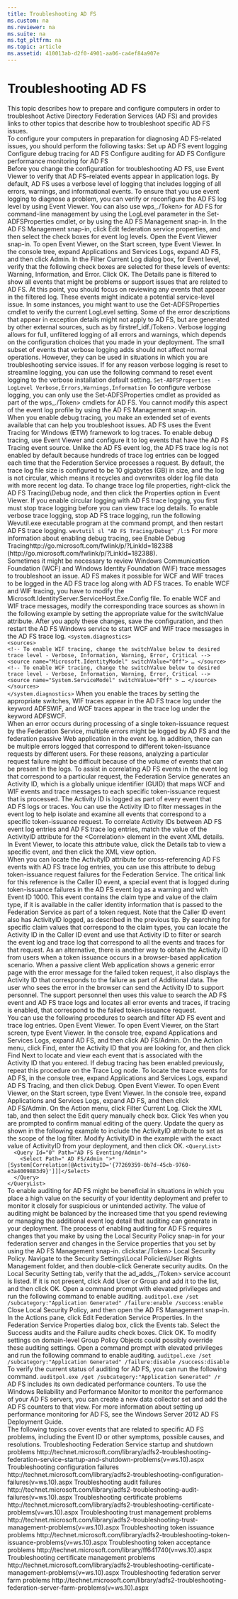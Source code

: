 ```yaml
---
title: Troubleshooting AD FS
ms.custom: na
ms.reviewer: na
ms.suite: na
ms.tgt_pltfrm: na
ms.topic: article
ms.assetid: 410013ab-d2f0-4901-aa06-ca4ef84a907e
---
```

# Troubleshooting AD FS
<?xml version="1.0" encoding="utf-8"?>
<developerConceptualDocument xmlns="http://ddue.schemas.microsoft.com/authoring/2003/5" xmlns:xlink="http://www.w3.org/1999/xlink" xmlns:xsi="http://www.w3.org/2001/XMLSchema-instance" xsi:schemaLocation="http://ddue.schemas.microsoft.com/authoring/2003/5 http://dduestorage.blob.core.windows.net/ddueschema/developer.xsd">
  <introduction>
    <para>This topic describes how to prepare and configure computers in order to troubleshoot Active Directory Federation Services (AD FS) and provides links to other topics that describe how to troubleshoot specific AD FS issues. </para>
  </introduction>
  <section>
    <title>Preparation tasks for diagnosing AD FS issues</title>
    <content>
      <para>To configure your computers in preparation for diagnosing AD FS-related issues, you should perform the following tasks:</para>
      <list class="bullet">
        <listItem>
          <para>
            <link xlink:href="410013ab-d2f0-4901-aa06-ca4ef84a907e#bkmk_SetupAdfsEventLogging">Set up AD FS event logging</link>
          </para>
        </listItem>
        <listItem>
          <para>
            <link xlink:href="410013ab-d2f0-4901-aa06-ca4ef84a907e#bkmk_ConfigureDebugTracing">Configure debug tracing for AD FS</link>
          </para>
        </listItem>
        <listItem>
          <para>
            <link xlink:href="410013ab-d2f0-4901-aa06-ca4ef84a907e#bkmk_ConfigureAuditing">Configure auditing for AD FS</link>
          </para>
        </listItem>
        <listItem>
          <para>
            <link xlink:href="410013ab-d2f0-4901-aa06-ca4ef84a907e#bkmk_ConfigurePerfMon">Configure performance monitoring for AD FS</link>
          </para>
        </listItem>
      </list>
    </content>
    <sections>
      <section address="bkmk_SetupAdfsEventLogging">
        <title>Set up AD FS event logging</title>
        <content>
          <para>Before you change the configuration for troubleshooting AD FS, use Event Viewer to verify that AD FS–related events appear in application logs. By default, AD FS uses a verbose level of logging that includes logging of all errors, warnings, and informational events. To ensure that you use event logging to diagnose a problem, you can verify or reconfigure the AD FS log level by using Event Viewer. You can also use <token>wps_./Token> for AD FS for command-line management  by using the <system>LogLevel</system> parameter in the <system>Set-ADFSProperties</system> cmdlet, or by using the AD FS Management snap-in. In the AD FS Management snap-in, click <ui>Edit federation service properties</ui>, and then select the check boxes for event log levels.</para>
          <procedure>
            <title>To filter for any AD FS-related events</title>
            <steps class="ordered">
              <step>
                <content>
                  <para>Open the Event Viewer snap-in.</para>
                  <para>To open Event Viewer, on the <ui>Start</ui> screen, type<?Comment SE(L: The token starts with a capital letter in &quot;on&quot; which does not work in the middle of a sentence. 2013-11-07T15:44:00Z  Id='59?><?CommentEnd Id='59'
    ?> <ui>Event Viewer</ui>.</para>
                </content>
              </step>
              <step>
                <content>
                  <para>In the console tree, expand <ui>Applications and Services Logs</ui>, expand <ui>AD FS</ui>, and then click <ui>Admin</ui>.</para>
                </content>
              </step>
              <step>
                <content>
                  <para>In the <ui>Filter Current Log</ui> dialog box, for <ui>Event level</ui>, verify that the following check boxes are selected for these levels of events: <ui>Warning</ui>, <ui>Information</ui>, and <ui>Error</ui>. Click <ui>OK</ui>.</para>
                  <para>
                    <?Comment SE(L: Suggestion: &quot;In the Details pane, you can set a filter that shows all events….&quot; 2013-11-08T16:07:00Z  Id='63?>The Details pane is filtered to show <?CommentEnd Id='63'
    ?>all events that might be problems or support issues that are related to AD FS.</para>
                </content>
              </step>
            </steps>
          </procedure>
          <para>At this point, you should focus on reviewing any events that appear in the filtered log. These events might indicate a potential service-level issue. In some instances, you might want to use the <system>Get-ADFSProperties</system> cmdlet to verify the current <system>LogLevel</system> setting. </para>
          <alert class="note">
            <para>Some of the error descriptions that appear in exception details might not apply to AD FS, but are generated by other external sources, such as by <token>firstref_idf./Token>. </para>
          </alert>
          <para>Verbose logging allows for full, unfiltered logging of all errors and warnings, which depends on the configuration choices that you made in your deployment. The small subset of events that verbose logging adds should not affect normal operations. However, they can be used in situations in which you are troubleshooting service issues. If for any reason verbose logging is reset to streamline logging, you can use the following command to reset event logging to the verbose installation default setting.</para>
          <code>Set-ADFSProperties  -LogLevel Verbose,Errors,Warnings,Information</code>
          <alert class="note">
            <para>To configure verbose logging, you can only use the <system>Set-ADFSProperties</system> cmdlet as provided as part of the <token>wps_./Token> cmdlets for AD FS. You cannot modify this aspect of the event log profile by using the AD FS Management snap-in.</para>
          </alert>
        </content>
      </section>
      <section address="bkmk_ConfigureDebugTracing">
        <title>Configure debug tracing for AD FS</title>
        <content>
          <para>When you enable debug tracing, you make an extended set of events available that can help you troubleshoot issues. AD FS uses the Event Tracing for Windows (ETW) framework to log traces.</para>
          <para>To enable debug tracing, use Event Viewer and configure it to log events that have the AD FS Tracing event source. Unlike the AD FS event log, the AD FS trace log is not enabled by default because hundreds of trace log entries can be logged each time that the Federation Service processes a request.</para>
          <para>By default, the trace log file size is configured to be 10 gigabytes (GB) in size, and the log is not circular, which means it recycles and overwrites older log file data with more recent log data. To change trace log file properties, right-click the <ui>AD FS Tracing\Debug</ui> node, and then click the <ui>Properties</ui> option in Event Viewer.</para>
          <alert class="note">
            <para>If you enable circular logging with AD FS trace logging, you first must stop trace logging before you can view trace log details.</para>
          </alert>
          <para>To enable verbose trace logging, stop AD FS trace logging, run the following Wevutil.exe executable program at the command prompt, and then restart AD FS trace logging.</para>
          <code>wevtutil sl "AD FS Tracing/Debug" /l:5</code>
          <para>For more information about enabling debug tracing, see <externalLink><linkText>Enable Debug Tracing</linkText><linkUri><?Comment SE(L: http://winedit:FWLinks:Change your URL from a 302 redirect (temporary) to a 301 redirect (permanent), by adding /p/ between “FWLink” and “?LinkID.” 2013-11-07T14:47:00Z  Id='142?>http://go.microsoft.com/fwlink/p/?LinkId=182388<?CommentEnd Id='142'
    ?></linkUri></externalLink> <?Comment SE(L: http://winedit: FWLinks: The new FWLink guidelines do not recommend using the URL after the linked document as a visible URL. Please follow your group's preference on this. 2013-11-07T14:47:00Z  Id='144?>(http://go.microsoft.com/fwlink/p/?LinkId=182388).<?CommentEnd Id='144'
    ?></para>
        </content>
        <sections>
          <section>
            <title>WCF and WIF trace messages</title>
            <content>
              <para>
                <?Comment SE(L: Are there specific reasons why it might be necessary, other than that WCF and WIF can be logged, such as a specific problem in Active Directory? If there are, please replace &quot;Sometimes&quot; with those specific times. 2013-11-07T16:31:00Z  Id='146?>Sometimes it might be necessary to review Windows Communication Foundation (WCF) and Windows Identity Foundation (WIF) trace messages to troubleshoot an issue. <?CommentEnd Id='146'
    ?>AD FS makes it possible for WCF and WIF traces to be logged in the AD FS trace log along with AD FS traces. To enable WCF and WIF tracing, you have to modify the <embeddedLabel>Microsoft.IdentityServer.ServiceHost.Exe.Config</embeddedLabel> file. To enable WCF and WIF trace messages, modify the corresponding trace sources as shown in the following example by setting the appropriate value for the <embeddedLabel>switchValue</embeddedLabel> attribute. After you apply these changes, save the configuration, and then restart the AD FS Windows service to start WCF and WIF trace messages in the AD FS trace log.</para>
              <code>&lt;system.diagnostics&gt;
&lt;sources&gt;
&lt;!-- To enable WIF tracing, change the switchValue below to <?Comment SE(L: &quot;desired&quot;:MSTP: do not use &quot;desired&quot;. Write around it: &quot;the following&quot;. 2013-11-08T15:46:00Z  Id='172?>desired<?CommentEnd Id='172'
    ?> trace level - Verbose, Information, Warning, Error, Critical --&gt;
<codeFeaturedElement>&lt;source name="Microsoft.IdentityModel" switchValue="Off"&gt;</codeFeaturedElement> … &lt;/source&gt;
&lt;!-- To enable WCF tracing, change the switchValue below to desired trace level - Verbose, Information, Warning, Error, Critical --&gt;
<codeFeaturedElement>&lt;source name="System.ServiceModel" switchValue="Off" &gt;</codeFeaturedElement> … &lt;/source&gt;
&lt;/sources&gt;
&lt;/system.diagnostics&gt;</code>
              <para>When you enable the traces by setting the appropriate switches, WIF traces appear in the AD FS trace log under the keyword <system>ADFSWIF</system>, and WCF traces appear in the trace log under the keyword <system>ADFSWCF</system>.</para>
            </content>
          </section>
          <section>
            <title>Correlating AD FS events and traces by using Activity ID and Caller ID</title>
            <content>
              <para>When an error occurs during processing of a single token-issuance request by the Federation Service, multiple errors might be logged by AD FS and the <?Comment SE(L: Please clarify &quot;federation passive&quot;.One explanation: WS-Federation Passive Requestor Profileis aWeb Servicesspecification - intended to work with theWS-Federationspecification - which defines how identity, authentication and authorization mechanisms work across trust realms. The specification deals specifically with how applications, such as web browsers, make requests using these mechanisms. In this context, the web-browser is known as a &quot;passive requestor.&quot; 2013-11-08T15:49:00Z  Id='180?>federation passive Web application <?CommentEnd Id='180'
    ?>in the event log. In addition, there can be multiple errors logged that correspond to different token-issuance requests by different users. For these reasons, analyzing a particular request failure might be difficult because of the volume of events that can be present in the logs.</para>
              <para>To assist in correlating AD FS events in the event log that correspond to a particular request, the Federation Service generates an Activity ID, which is a globally unique identifier (GUID) that maps WCF and WIF events and trace messages to each specific token-issuance request that is processed. The Activity ID is logged as part of every event that AD FS logs or traces. You can use the Activity ID to filter messages in the event log to help isolate and examine all events that correspond to a specific token-issuance request. </para>
              <alert class="tip">
                <para>To correlate Activity IDs between AD FS event log entries and AD FS trace log entries, match the value of the <embeddedLabel>ActivityID</embeddedLabel> attribute for the <system>&lt;Correlation&gt;</system> element in the event XML details. In Event Viewer, to locate this attribute value, click the <ui>Details</ui> tab to view a specific event, and then click the <ui>XML view</ui> option.</para>
              </alert>
            </content>
          </section>
          <section>
            <title>Debugging token issuance request failures using the Caller ID event</title>
            <content>
              <para>When you can locate the <embeddedLabel>ActivityID</embeddedLabel> attribute for cross-referencing AD FS events with AD FS trace log entries, you can use this attribute to debug token-issuance request failures for the Federation Service. The critical link for this reference is the Caller ID event, a special event that is logged during token-issuance failures in the AD FS event log as a warning and with Event ID 1000. This event contains the claim type and value of the claim type, if it is available in the caller identity information that is passed to the Federation Service as part of a token request.</para>
              <para>Note that the Caller ID event also has <embeddedLabel>ActivityID</embeddedLabel> logged, as described in the previous tip. By searching for specific claim values that correspond to the claim types, you can locate the Activity ID in the Caller ID event and use that Activity ID to filter or search the event log and trace log that correspond to all the events and traces for that request. </para>
              <para>As an alternative, there is another way to obtain the Activity ID from users when a token issuance occurs in a browser-based application scenario. When a <?Comment SE(L: Suggestion: In case a reader does not know the definition of &quot;passive client&quot; as &quot;A Web browser that interacts with a claims-based application running on an HTTP server&quot; or this definition might not be how you intended it here, could you please clarify this term. 2013-11-07T15:40:00Z  Id='219?>passive client <?CommentEnd Id='219'
    ?>Web application shows a generic error page with the error message for the failed token request, it also displays the Activity ID that corresponds to the failure as part of <ui>Additional data</ui>. The user who sees the error in the browser can send the Activity ID to support personnel. The support personnel then uses this value to search the AD FS event and AD FS trace logs and locates all error events and traces, if tracing is enabled, that correspond to the failed token-issuance request.</para>
            </content>
          </section>
          <section>
            <title>Filtering AD FS events</title>
            <content>
              <para>You can use the following procedures to search and filter AD FS event and trace log entries. </para>
              <procedure>
                <title>To search and find an Activity ID in AD FS events</title>
                <steps class="ordered">
                  <step>
                    <content>
                      <para>Open Event Viewer.</para>
                      <para>To open Event Viewer, on the <ui>Start</ui> screen, type <ui>Event Viewer</ui>.</para>
                    </content>
                  </step>
                  <step>
                    <content>
                      <para>In the console tree, expand <ui>Applications and Services Logs</ui>, expand <ui>AD FS</ui>, and then click <ui>AD FS/Admin</ui>.</para>
                    </content>
                  </step>
                  <step>
                    <content>
                      <para>On the <ui>Action</ui> menu, click <ui>Find</ui>, enter the Activity ID that you are looking for, and then click <ui>Find Next</ui> to locate and view each event that is associated with the Activity ID that you entered.</para>
                    </content>
                  </step>
                </steps>
              </procedure>
              <alert class="note">
                <para>If debug tracing has been enabled previously, repeat this procedure on the Trace Log node. To locate the trace events for AD FS, in the console tree, expand <ui>Applications and Services Logs</ui>, expand <ui>AD FS Tracing</ui>, and then click <ui>Debug</ui>.</para>
              </alert>
              <procedure>
                <title>To filter the AD FS logs to display only events or traces that match a specific Activity ID</title>
                <steps class="ordered">
                  <step>
                    <content>
                      <para>Open Event Viewer.</para>
                      <para>To open Event Viewer, on the <ui>Start</ui> screen, type <ui>Event Viewer</ui>.</para>
                    </content>
                  </step>
                  <step>
                    <content>
                      <para>In the console tree, expand <ui>Applications and Services Logs</ui>, expand <ui>AD FS</ui>, and then click <ui>AD FS/Admin</ui>.</para>
                    </content>
                  </step>
                  <step>
                    <content>
                      <para>On the <ui>Action</ui> menu, click <ui>Filter Current Log</ui>.</para>
                    </content>
                  </step>
                  <step>
                    <content>
                      <para>Click the <ui>XML</ui> tab, and then select the <ui>Edit query manually</ui> check box.</para>
                    </content>
                  </step>
                  <step>
                    <content>
                      <para>Click <ui>Yes</ui> when you are prompted to confirm manual editing of the query.</para>
                    </content>
                  </step>
                  <step>
                    <content>
                      <para>Update the query as shown in the following example to include the <embeddedLabel>ActivityID</embeddedLabel> attribute to set as the scope of the log filter. Modify <embeddedLabel>ActivityID</embeddedLabel> in the example with the exact value of <embeddedLabel>ActivityID</embeddedLabel> from your deployment, and then click <ui>OK</ui>.</para>
                      <code>&lt;QueryList&gt;
  &lt;Query Id="0" Path="AD FS Eventing/Admin"&gt;
    &lt;Select Path=" AD FS/Admin "&gt;*<codeFeaturedElement>[System[Correlation[@ActivityID='{77269359-0b7d-45cb-9760-e3a4009883d9}']]]</codeFeaturedElement>&lt;/Select&gt;
  &lt;/Query&gt;
&lt;/QueryList&gt;
</code>
                    </content>
                  </step>
                </steps>
              </procedure>
            </content>
          </section>
        </sections>
      </section>
      <section address="bkmk_ConfigureAuditing">
        <title>Configure auditing for AD FS</title>
        <content>
          <para>To enable auditing for AD FS might be beneficial in situations in which you place a high value on the security of your identity deployment and prefer to monitor it closely for suspicious or unintended activity. The value of auditing might be balanced by the increased time that you spend reviewing or managing the additional event log detail that auditing can generate in your deployment. </para>
          <para>The process of enabling auditing for AD FS requires changes that you make by using the Local Security Policy snap-in for your federation server and changes in the Service properties that you set by using the AD FS Management snap-in.</para>
          <procedure>
            <title>To enable auditing for AD FS</title>
            <steps class="ordered">
              <step>
                <content>
                  <para>
                    <token>clickstar./Token> <ui>Local Security Policy</ui>.</para>
                </content>
              </step>
              <step>
                <content>
                  <para>Navigate to the <ui>Security Settings\Local Policies\User Rights Management</ui> folder, and then double-click <ui>Generate security audits</ui>.</para>
                </content>
              </step>
              <step>
                <content>
                  <para>On the <ui>Local Security Setting</ui> tab, verify that the <token>ad_adds_./Token> service account is listed. If it is not present, click <ui>Add User or Group</ui> and add it to the list, and then click <ui>OK</ui>.</para>
                </content>
              </step>
              <step>
                <content>
                  <para>Open a command prompt with elevated privileges and run the following command to enable auditing.</para>
                  <code>auditpol.exe /set /subcategory:"Application Generated" /failure:enable /success:enable</code>
                </content>
              </step>
              <step>
                <content>
                  <para>Close <ui>Local Security Policy</ui>, and then open the AD FS Management snap-in.</para>
                </content>
              </step>
              <step>
                <content>
                  <para>In the <ui>Actions</ui> pane, click <ui>Edit Federation Service Properties</ui>.</para>
                </content>
              </step>
              <step>
                <content>
                  <para>In the <ui>Federation Service Properties</ui> dialog box, click the <ui>Events</ui> tab.</para>
                </content>
              </step>
              <step>
                <content>
                  <para>Select the <ui>Success audits</ui> and the <ui>Failure audits</ui> check boxes.</para>
                </content>
              </step>
              <step>
                <content>
                  <para>Click <ui>OK</ui>.</para>
                </content>
              </step>
            </steps>
          </procedure>
          <alert class="note">
            <para>To modify settings on domain-level <?Comment SE(L: Per Group Policy style sheet,http://winedit, upper case. 2013-11-07T14:47:00Z  Id='295?>Group Policy Objects <?CommentEnd Id='295'
    ?>could possibly override these auditing settings.</para>
          </alert>
          <procedure>
            <title>To disable auditing AD FS</title>
            <steps class="bullet">
              <step>
                <content>
                  <para>Open a command prompt with elevated privileges and run the following command to enable auditing.</para>
                  <code>auditpol.exe /set /subcategory:"Application Generated" /failure:disable /success:disable</code>
                </content>
              </step>
            </steps>
          </procedure>
          <procedure>
            <title>To verify the status for AD FS auditing</title>
            <steps class="bullet">
              <step>
                <content>
                  <para>To verify the current status of auditing for AD FS, you can run the following command.</para>
                  <code>auditpol.exe /get /subcategory:"Application Generated" /r</code>
                </content>
              </step>
            </steps>
          </procedure>
        </content>
      </section>
      <section address="bkmk_ConfigurePerfMon">
        <title>Configure performance monitoring for AD FS</title>
        <content>
          <para>AD FS includes its own dedicated performance counters. To use the Windows Reliability and Performance Monitor to monitor the performance of your AD FS servers, you can create a new data collector set and add the AD FS counters to that view. For more information about setting up performance monitoring for AD FS, see the <legacyLink xlink:href="a987c9e5-910e-410f-a780-4c9630fe2809">Windows Server 2012 AD FS Deployment Guide</legacyLink>.</para>
        </content>
      </section>
    </sections>
  </section>
  <section>
    <title>Troubleshooting specific AD FS problems</title>
    <content>
      <para>The following topics cover events that are related to specific AD FS problems, including the Event ID or other symptoms, possible causes, and resolutions. </para>
      <list class="bullet">
        <listItem>
          <para>
            <externalLink>
              <linkText>Troubleshooting Federation Service startup and shutdown problems</linkText>
              <linkUri>http://technet.microsoft.com/library/adfs2-troubleshooting-federation-service-startup-and-shutdown-problems(v=ws.10).aspx</linkUri>
            </externalLink>
          </para>
        </listItem>
        <listItem>
          <para>
            <externalLink>
              <linkText>Troubleshooting configuration failures</linkText>
              <linkUri>http://technet.microsoft.com/library/adfs2-troubleshooting-configuration-failures(v=ws.10).aspx</linkUri>
            </externalLink>
          </para>
        </listItem>
        <listItem>
          <para>
            <externalLink>
              <linkText>Troubleshooting audit failures</linkText>
              <linkUri>http://technet.microsoft.com/library/adfs2-troubleshooting-audit-failures(v=ws.10).aspx</linkUri>
            </externalLink>
          </para>
        </listItem>
        <listItem>
          <para>
            <externalLink>
              <linkText>Troubleshooting certificate problems</linkText>
              <linkUri>http://technet.microsoft.com/library/adfs2-troubleshooting-certificate-problems(v=ws.10).aspx</linkUri>
            </externalLink>
          </para>
        </listItem>
        <listItem>
          <para>
            <externalLink>
              <linkText>Troubleshooting trust management problems</linkText>
              <linkUri>http://technet.microsoft.com/library/adfs2-troubleshooting-trust-management-problems(v=ws.10).aspx</linkUri>
            </externalLink>
          </para>
        </listItem>
        <listItem>
          <para>
            <externalLink>
              <linkText>Troubleshooting token issuance problems</linkText>
              <linkUri>http://technet.microsoft.com/library/adfs2-troubleshooting-token-issuance-problems(v=ws.10).aspx</linkUri>
            </externalLink>
          </para>
        </listItem>
        <listItem>
          <para>
            <externalLink>
              <linkText>Troubleshooting token acceptance problems</linkText>
              <linkUri>http://technet.microsoft.com/library/ff641740(v=ws.10).aspx</linkUri>
            </externalLink>
          </para>
        </listItem>
        <listItem>
          <para>
            <externalLink>
              <linkText>Troubleshooting certificate management problems</linkText>
              <linkUri>http://technet.microsoft.com/library/adfs2-troubleshooting-certificate-management-problems(v=ws.10).aspx</linkUri>
            </externalLink>
          </para>
        </listItem>
        <listItem>
          <para>
            <externalLink>
              <linkText>Troubleshooting federation server farm problems</linkText>
              <linkUri>http://technet.microsoft.com/library/adfs2-troubleshooting-federation-server-farm-problems(v=ws.10).aspx</linkUri>
            </externalLink>
          </para>
        </listItem>
      </list>
    </content>
  </section>
  <relatedTopics />
</developerConceptualDocument>

